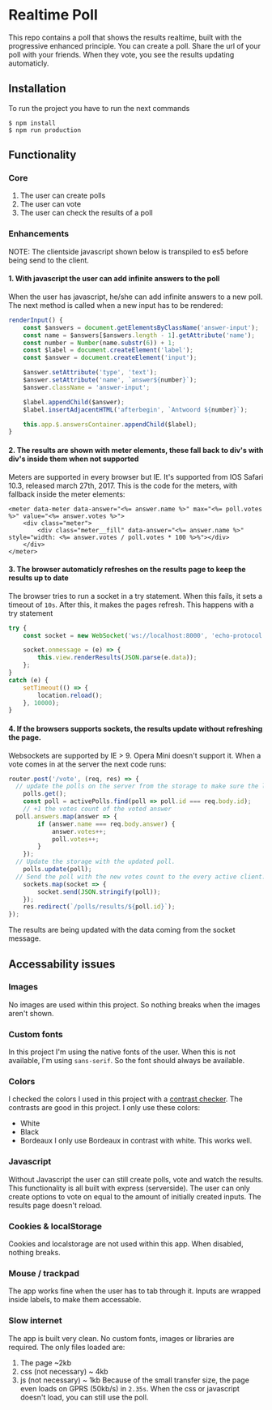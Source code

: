# Realtime Poll
This repo contains a poll that shows the results realtime, built with the progressive enhanced principle. You can create a poll. Share the url of your poll with your friends. When they vote, you see the results updating automaticly.

## Installation
To run the project you have to run the next commands
```
$ npm install
$ npm run production
```

## Functionality
### Core
1. The user can create polls
2. The user can vote
3. The user can check the results of a poll

### Enhancements
NOTE: The clientside javascript shown below is transpiled to es5 before being send to the client.

#### 1. With javascript the user can add infinite answers to the poll

When the user has javascript, he/she can add infinite answers to a new poll. The next method is called when a new input has to be rendered:
```js
renderInput() {
	const $answers = document.getElementsByClassName('answer-input');
	const name = $answers[$answers.length - 1].getAttribute('name');
	const number = Number(name.substr(6)) + 1;
	const $label = document.createElement('label');
	const $answer = document.createElement('input');

	$answer.setAttribute('type', 'text');
	$answer.setAttribute('name', `answer${number}`);
	$answer.className = 'answer-input';

	$label.appendChild($answer);
	$label.insertAdjacentHTML('afterbegin', `Antwoord ${number}`);

	this.app.$.answersContainer.appendChild($label);
}
```


#### 2. The results are shown with meter elements, these fall back to div's with div's inside them when not supported

Meters are supported in every browser but IE. It's supported from IOS Safari 10.3, released march 27th, 2017. This is the code for the meters, with fallback inside the meter elements:
```ejs
<meter data-meter data-answer="<%= answer.name %>" max="<%= poll.votes %>" value="<%= answer.votes %>">
	<div class="meter">
		<div class="meter__fill" data-answer="<%= answer.name %>" style="width: <%= answer.votes / poll.votes * 100 %>%"></div>
	</div>
</meter>
```


#### 3. The browser automaticly refreshes on the results page to keep the results up to date

The browser tries to run a socket in a try statement. When this fails, it sets a timeout of `10s`. After this, it makes the pages refresh. This happens with a try statement
```js
try {
	const socket = new WebSocket('ws://localhost:8000', 'echo-protocol');

	socket.onmessage = (e) => {
		this.view.renderResults(JSON.parse(e.data));
	};
}
catch (e) {
	setTimeout(() => {
		location.reload();
	}, 10000);
}
```

#### 4. If the browsers supports sockets, the results update without refreshing the page.

Websockets are supported by IE > 9. Opera Mini doesn't support it. When a vote comes in at the server the next code runs:
```js
router.post('/vote', (req, res) => {
  // update the polls on the server from the storage to make sure the latest results will be send back to the clients.
	polls.get(); 
	const poll = activePolls.find(poll => poll.id === req.body.id);
	// +1 the votes count of the voted answer
  poll.answers.map(answer => {
		if (answer.name === req.body.answer) {
			answer.votes++;
			poll.votes++;
		}
	});
  // Update the storage with the updated poll.
	polls.update(poll);
  // Send the poll with the new votes count to the every active client.
	sockets.map(socket => {
		socket.send(JSON.stringify(poll));
	});
	res.redirect(`/polls/results/${poll.id}`);
});
```
The results are being updated with the data coming from the socket message.

## Accessability issues
### Images
No images are used within this project. So nothing breaks when the images aren't shown.

### Custom fonts
In this project I'm using the native fonts of the user. When this is not available, I'm using `sans-serif`. So the font should always be available.

### Colors
I checked the colors I used in this project with a [contrast checker](http://webaim.org/resources/contrastchecker/). The contrasts are good in this project. I only use these colors:
* White
* Black
* Bordeaux
I only use Bordeaux in contrast with white. This works well.

### Javascript
Without Javascript the user can still create polls, vote and watch the results. This functionality is all built with express (serverside). The user can only create options to vote on equal to the amount of initially created inputs. The results page doesn't reload.

### Cookies & localStorage
Cookies and localstorage are not used within this app. When disabled, nothing breaks.

### Mouse / trackpad
The app works fine when the user has to tab through it. Inputs are wrapped inside labels, to make them accessable.

### Slow internet
The app is built very clean. No custom fonts, images or libraries are required. The only files loaded are:
1. The page ~2kb
2. css (not necessary) ~ 4kb
3. js (not necessary) ~ 1kb
Because of the small transfer size, the page even loads on GPRS (50kb/s) in `2.35s`. When the css or javascript doesn't load, you can still use the poll.

